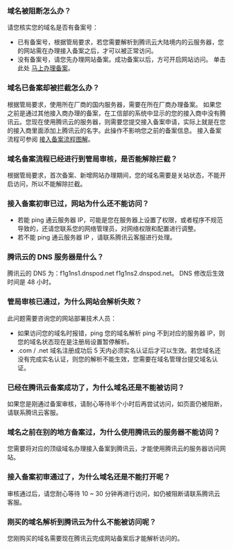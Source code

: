 ###  域名被阻断怎么办？
请您核实您的域名是否有备案号：
- 已有备案号，根据管局要求，若您需要解析到腾讯云大陆境内的云服务器，您的网站需在办理接入备案之后，才可以被正常访问。
- 没有备案号，请您先办理网站备案。成功备案以后，方可开启网站访问。
单击此处 [马上办理备案](http://console.cloud.tencent.com/beian)。

###  域名已备案却被拦截怎么办？
根据管局要求，使用所在厂商的国内服务器，需要在所在厂商办理备案。
如果您之前是通过其他接入商办理的备案，在工信部的系统中显示的您的接入商中没有腾讯云。您现在使用腾讯云的服务器，则需要您提交接入备案申请，实际上就是在您的接入商里面添加上腾讯云的名字。此操作不影响您之前的备案信息。
接入备案流程可参阅 [接入备案流程图解](https://cloud.tencent.com/document/product/243/9623)。

###  域名备案流程已经进行到管局审核，是否能解除拦截？
根据管局要求，首次备案、新增网站办理期间，您的域名需要是关站状态，不能开启访问，所以不能解除拦截。

###  接入备案初审已过，网站为什么还不能访问？
- 若能 ping 通云服务器 IP，可能是您在服务器上设置了权限，或者程序不规范导致的，还请您联系您的网络管理员，对网络权限和配置进行调整。
- 若不能 ping 通云服务器 IP ，请联系腾讯云客服进行处理。

###  腾讯云的 DNS 服务器是什么？
腾讯云的 DNS 为：f1g1ns1.dnspod.net f1g1ns2.dnspod.net。
DNS 修改后生效时间是 48 小时。

###  管局审核已通过，为什么网站会解析失败？
此问题需要咨询您的网站部署技术人员：
- 如果访问您的域名时报错，ping 您的域名解析 ping 不到对应的服务器 IP，则您的域名状态现在是注册局设置暂停解析。
- .com / .net 域名注册成功后 5 天内必须实名认证后才可以生效。若您域名还没有完成实名认证，则您的解析不能生效，您需要在域名管理台提交域名认证。

### 已经在腾讯云备案成功了，为什么域名还是不能被访问？
如果您是刚通过备案审核，请耐心等待半个小时后再尝试访问，如页面仍被阻断，请联系腾讯云客服。

### 域名之前在别的地方备案过，为什么使用腾讯云的服务器不能访问？
您需要将对应的顶级域名办理接入备案到腾讯云，才能使用腾讯云的服务器访问网站。

### 接入备案初审通过了，为什么域名还是不能打开呢？
审核通过后，请您耐心等待 10 ~ 30 分钟再进行访问，如仍被阻断请联系腾讯云客服。

### 刚买的域名解析到腾讯云为什么不能被访问呢？
您刚购买的域名需要现在腾讯云完成网站备案后才能解析访问的。
